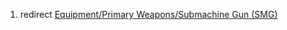1.  redirect [Equipment/Primary Weapons/Submachine Gun
    (SMG)](Equipment/Primary_Weapons/Submachine_Gun_(SMG) "wikilink")